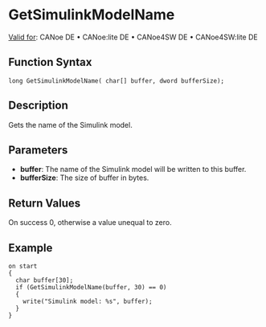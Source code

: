# GetSimulinkModelName

[Valid for](../../../Shared/FeatureAvailability.md): CANoe DE • CANoe:lite DE • CANoe4SW DE • CANoe4SW:lite DE

## Function Syntax

```plaintext
long GetSimulinkModelName( char[] buffer, dword bufferSize);
```

## Description

Gets the name of the Simulink model.

## Parameters

- **buffer**: The name of the Simulink model will be written to this buffer.
- **bufferSize**: The size of buffer in bytes.

## Return Values

On success 0, otherwise a value unequal to zero.

## Example

```plaintext
on start
{
  char buffer[30];
  if (GetSimulinkModelName(buffer, 30) == 0)
  {
    write("Simulink model: %s", buffer);
  }
}
```
